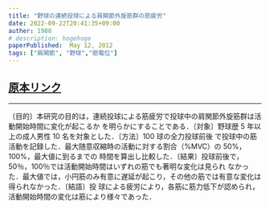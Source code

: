 ```yaml
---
title: "野球の連続投球による肩関節外旋筋群の筋疲労"
date: 2022-09-22T20:41:35+09:00
auther: 1988
# description: hogehoge
paperPublished:  May 12, 2012
tags: ["肩関節", "野球","筋電位"]
---
```

## [原本リンク](https://www.jstage.jst.go.jp/article/rika/27/5/27_535/_pdf)
---
〔目的〕本研究の目的は，連続投球による筋疲労で投球中の肩関節外旋筋群は活動開始時間に変化が起こるか
を明らかにすることである．〔対象〕野球歴 5 年以上の成人男性 10 名を対象とした．〔方法〕100 球の全力投球前後
で投球中の筋活動を記録した．最大随意収縮時の活動に対する割合（%MVC）の 50%，100%，最大値に到るまでの
時間を算出し比較した．〔結果〕投球前後で，50％，100％では活動開始時間はいずれの筋でも著明な変化は見られ
なかった．最大値では，小円筋のみ有意に遅延が起こり，その他の筋では有意な変化は得られなかった．〔結語〕投
球による疲労により，各筋に筋力低下が認められ，活動開始時間の変化は筋により様々であった．

